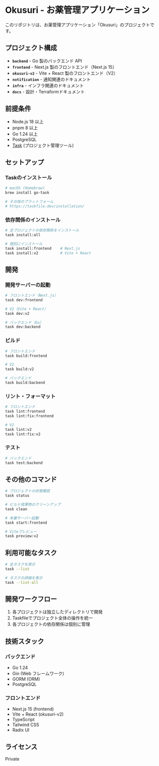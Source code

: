 # Okusuri - お薬管理アプリケーション

このリポジトリは、お薬管理アプリケーション「Okusuri」のプロジェクトです。

## プロジェクト構成

- **`backend`** - Go 製のバックエンド API
- **`frontend`** - Next.js 製のフロントエンド（Next.js 15）
- **`okusuri-v2`** - Vite + React 製のフロントエンド（V2）
- **`notification`** - 通知関連のドキュメント
- **`infra`** - インフラ関連のドキュメント
- **`docs`** - 設計・Terraformドキュメント

## 前提条件

- Node.js 18 以上
- pnpm 8 以上
- Go 1.24 以上
- PostgreSQL
- [Task](https://taskfile.dev/) (プロジェクト管理ツール)

## セットアップ

### Taskのインストール

```bash
# macOS (Homebrew)
brew install go-task

# その他のプラットフォーム
# https://taskfile.dev/installation/
```

### 依存関係のインストール

```bash
# 全プロジェクトの依存関係をインストール
task install:all

# 個別にインストール
task install:frontend    # Next.js
task install:v2          # Vite + React
```

## 開発

### 開発サーバーの起動

```bash
# フロントエンド（Next.js）
task dev:frontend

# V2（Vite + React）
task dev:v2

# バックエンド（Go）
task dev:backend
```

### ビルド

```bash
# フロントエンド
task build:frontend

# V2
task build:v2

# バックエンド
task build:backend
```

### リント・フォーマット

```bash
# フロントエンド
task lint:frontend
task lint:fix:frontend

# V2
task lint:v2
task lint:fix:v2
```

### テスト

```bash
# バックエンド
task test:backend
```

## その他のコマンド

```bash
# プロジェクトの状態確認
task status

# ビルド成果物のクリーンアップ
task clean

# 本番サーバー起動
task start:frontend

# Viteプレビュー
task preview:v2
```

## 利用可能なタスク

```bash
# 全タスクを表示
task --list

# タスクの詳細を表示
task --list-all
```

## 開発ワークフロー

1. 各プロジェクトは独立したディレクトリで開発
2. Taskfileでプロジェクト全体の操作を統一
3. 各プロジェクトの依存関係は個別に管理

## 技術スタック

### バックエンド

- Go 1.24
- Gin (Web フレームワーク)
- GORM (ORM)
- PostgreSQL

### フロントエンド

- Next.js 15 (frontend)
- Vite + React (okusuri-v2)
- TypeScript
- Tailwind CSS
- Radix UI

## ライセンス

Private
